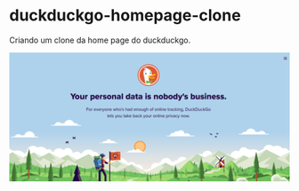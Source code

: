 # duckduckgo-homepage-clone

Criando um clone da home page do duckduckgo.

![img](screenshot/duckduck-go-clone.png)